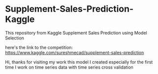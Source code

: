 # Supplement-Sales-Prediction-Kaggle
This repository from Kaggle Supplement Sales Prediction using Model Selection

here's the link to the competition:
https://www.kaggle.com/sureshmecad/supplement-sales-prediction

Hi, thanks for visiting my work
this model I created especially for the first time I work on time series data with time series cross validation
